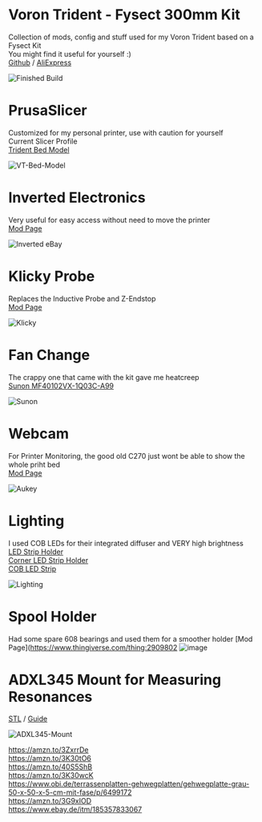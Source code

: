 # Voron Trident - Fysect 300mm Kit
Collection of mods, config and stuff used for my Voron Trident based on a Fysect Kit  
You might find it useful for yourself :)  
[Github](https://github.com/FYSETC/FYSETC-Voron-Trident) / [AliExpress](https://s.click.aliexpress.com/e/_Dn2eU1b)    
  
![Finished Build](https://i.ibb.co/qd2SQ5q/30-Printer.jpg)  

# PrusaSlicer  
Customized for my personal printer, use with caution for yourself  
Current Slicer Profile  
[Trident Bed Model](https://github.com/supermerill/SuperSlicer/issues/2486)  
  
![VT-Bed-Model](https://i.ibb.co/Xpnt8v7/VT-Bed-Model.png)  

# Inverted Electronics  
Very useful for easy access without need to move the printer  
[Mod Page](https://mods.vorondesign.com/detail/pXkXHVIUbqSWqQKJISczw)  
  
![Inverted eBay](https://i.ibb.co/gwzf5RW/19-Electronics-4.jpg)

# Klicky Probe  
Replaces the Inductive Probe and Z-Endstop  
[Mod Page](https://github.com/jlas1/Klicky-Probe/tree/main/Printers/Voron/v1.8_v2.4_Legacy_Trident)  
  
![Klicky](https://github.com/jlas1/Klicky-Probe/raw/main/Probes/KlickyProbe/Photos/KlickyProbe.png)  

# Fan Change  
The crappy one that came with the kit gave me heatcreep  
[Sunon MF40102VX-1Q03C-A99](https://www.replimat.eu/sunon-mf40102vx-1q03c-a99/rt10059)
  
![Sunon](https://i.ibb.co/fps6s18/29-Printing.jpg)  

# Webcam
For Printer Monitoring, the good old C270 just wont be able to show the whole priht bed  
[Mod Page](https://www.printables.com/model/404254-2020-alu-extrusion-webcam-mount-for-aukey-1080p-we)
  
![Aukey](https://i.ibb.co/vxYG2pD/25-Cam.jpg)  
  
# Lighting  
I used COB LEDs for their integrated diffuser and VERY high brightness  
[LED Strip Holder](https://www.printables.com/model/84735-led-strip-holder-for-voron-24)  
[Corner LED Strip Holder](https://www.printables.com/model/426847-corner-led-strip-holder-for-voron-trident)  
[COB LED Strip](https://amzn.to/3ZzY7Mb)  
  
![Lighting](https://media.printables.com/media/prints/426847/images/3539749_340f9bce-ab00-4512-89be-99bcd81a7850/thumbs/inside/1920x1440/jpg/pxl_20230319_150441907_2.webp)  

# Spool Holder
Had some spare 608 bearings and used them for a smoother holder
[Mod Page](https://www.thingiverse.com/thing:2909802 ![image](https://user-images.githubusercontent.com/52933805/236690357-0f41e537-3871-4b96-a19a-d4104088af71.png)



# ADXL345 Mount for Measuring Resonances  
  
[STL](https://cults3d.com/en/3d-model/tool/adxl345-mount-voron-2-4) / [Guide](https://www.klipper3d.org/Measuring_Resonances.html)  
  
![ADXL345-Mount](https://i.ibb.co/YPFgRXh/ADXL345-Mount.png)  

https://amzn.to/3ZxrrDe  
https://amzn.to/3K30tO6  
https://amzn.to/40S5ShB  
https://amzn.to/3K30wcK  
https://www.obi.de/terrassenplatten-gehwegplatten/gehwegplatte-grau-50-x-50-x-5-cm-mit-fase/p/6499172  
https://amzn.to/3G9xIOD  
https://www.ebay.de/itm/185357833067  


